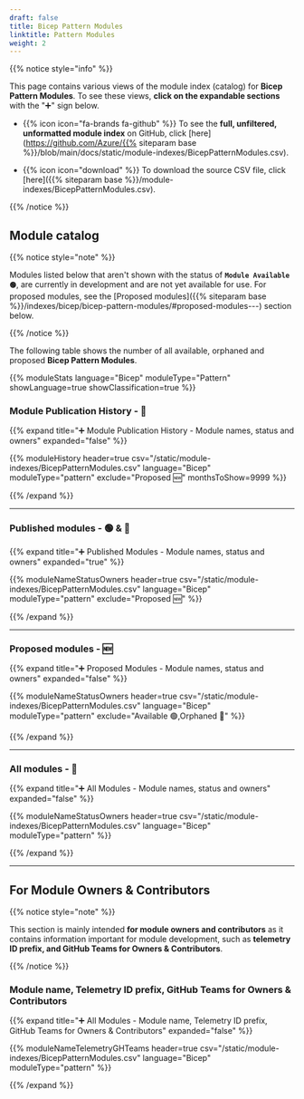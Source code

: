 ```yaml
---
draft: false
title: Bicep Pattern Modules
linktitle: Pattern Modules
weight: 2
---
```


{{% notice style="info" %}}

This page contains various views of the module index (catalog) for **Bicep Pattern Modules**. To see these views, **click on the expandable sections** with the "➕" sign below.

- {{% icon icon="fa-brands fa-github" %}} To see the **full, unfiltered, unformatted module index** on GitHub, click [here](https://github.com/Azure/{{% siteparam base %}}/blob/main/docs/static/module-indexes/BicepPatternModules.csv).

- {{% icon icon="download" %}} To download the source CSV file, click [here]({{% siteparam base %}}/module-indexes/BicepPatternModules.csv).

{{% /notice %}}

## Module catalog

{{% notice style="note" %}}

Modules listed below that aren't shown with the status of **`Module Available 🟢`**, are currently in development and are not yet available for use. For proposed modules, see the [Proposed modules]({{% siteparam base %}}/indexes/bicep/bicep-pattern-modules/#proposed-modules---) section below.

{{% /notice %}}

The following table shows the number of all available, orphaned and proposed **Bicep Pattern Modules**.

{{% moduleStats language="Bicep" moduleType="Pattern" showLanguage=true showClassification=true %}}

### Module Publication History - 📅

{{% expand title="➕ Module Publication History - Module names, status and owners" expanded="false" %}}

{{% moduleHistory header=true csv="/static/module-indexes/BicepPatternModules.csv" language="Bicep" moduleType="pattern" exclude="Proposed :new:" monthsToShow=9999 %}}

{{% /expand %}}

---

### Published modules - 🟢 & 👀

{{% expand title="➕ Published Modules - Module names, status and owners" expanded="true" %}}

{{% moduleNameStatusOwners header=true csv="/static/module-indexes/BicepPatternModules.csv" language="Bicep" moduleType="pattern" exclude="Proposed :new:" %}}

{{% /expand %}}

---

### Proposed modules - 🆕

{{% expand title="➕ Proposed Modules - Module names, status and owners" expanded="false" %}}

{{% moduleNameStatusOwners header=true csv="/static/module-indexes/BicepPatternModules.csv" language="Bicep" moduleType="pattern" exclude="Available :green_circle:,Orphaned :eyes:" %}}

{{% /expand %}}

---

### All modules - 📇

{{% expand title="➕ All Modules - Module names, status and owners" expanded="false" %}}

{{% moduleNameStatusOwners header=true csv="/static/module-indexes/BicepPatternModules.csv" language="Bicep" moduleType="pattern" %}}

{{% /expand %}}

---

## For Module Owners & Contributors

{{% notice style="note" %}}

This section is mainly intended **for module owners and contributors** as it contains information important for module development, such as **telemetry ID prefix, and GitHub Teams for Owners & Contributors**.

{{% /notice %}}

### Module name, Telemetry ID prefix, GitHub Teams for Owners & Contributors

{{% expand title="➕ All Modules - Module name, Telemetry ID prefix, GitHub Teams for Owners & Contributors" expanded="false" %}}

{{% moduleNameTelemetryGHTeams header=true csv="/static/module-indexes/BicepPatternModules.csv" language="Bicep" moduleType="pattern" %}}

{{% /expand %}}